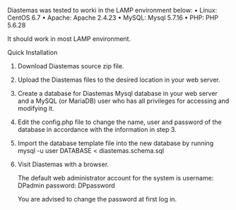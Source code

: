 Diastemas was tested to worki in the LAMP environment below:
•	Linux:                CentOS 6.7
•	Apache:               Apache 2.4.23
•	MySQL:                Mysql 5.7.16
•	PHP:                  PHP 5.6.28

It should work in most LAMP environment.


Quick Installation 

1.  Download Diastemas source zip file.

2.  Upload the Diastemas files to the desired location in your web server. 

3.  Create a database for Diastemas Mysql database in your web server and a MySQL (or MariaDB) user who has all privileges for accessing and modifying it.
 
4.  Edit the config.php file to change the name, user and password of the database in accordance with the information in step 3.

5.  Import the database template file into the new database by running
    mysql -u user DATABASE < diastemas.schema.sql

6.  Visit Diastemas with a browser. 

	The default web administrator account for the system is 
		username: DPadmin
		password: DPpassword
		
	You are advised to change the password at first log in.
    

